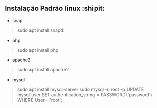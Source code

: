 ## Instalação Padrão linux :shipit:

- snap
> sudo apt install snapd
- php
> sudo apt install php
- apache2
> sudo apt install apache2
- mysql
> sudo apt install mysql-server
> sudo mysql -u root -p
> UPDATE mysql.user SET authentication_string = PASSWORD('password') WHERE User = 'root';
